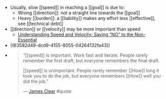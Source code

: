 - Usually, slow [[speed]] in reaching a [[goal]] is due to:
	- Wrong [[direction]]: not a straight line towards the [[goal]]
	- Heavy [[burden]]: a [[liability]] makes any effort less [[effective]], see [[technical debt]]
- [[direction]] or [[velocity]] may be more important than speed
	- [Understanding Speed and Velocity: Saying “NO” to the Non-Essential](https://fs.blog/speed-velocity/)
- ((63582d49-dcd9-4155-8055-04264132fa43))
- > “[[speed]] is important. Work fast and iterate. People rarely remember the first draft, but everyone remembers the final draft.
  >
  > [[speed]] is unimportant. People rarely remember [[How]] long it took you to do the job, but everyone remembers [[How]] well you did the job.”
  >
  > — [James Clear](https://twitter.com/JamesClear/status/1584907634922102785) #quote